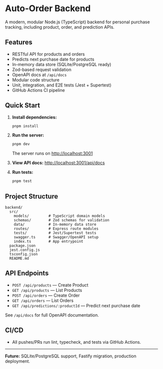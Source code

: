 # Auto-Order Backend

A modern, modular Node.js (TypeScript) backend for personal purchase tracking, including product, order, and prediction APIs.

## Features
- RESTful API for products and orders
- Predicts next purchase date for products
- In-memory data store (SQLite/PostgreSQL ready)
- Zod-based request validation
- OpenAPI docs at `/api/docs`
- Modular code structure
- Unit, integration, and E2E tests (Jest + Supertest)
- GitHub Actions CI pipeline

## Quick Start

1. **Install dependencies:**
   ```sh
   pnpm install
   ```

2. **Run the server:**
   ```sh
   pnpm dev
   ```
   The server runs on [http://localhost:3001](http://localhost:3001)

3. **View API docs:**
   [http://localhost:3001/api/docs](http://localhost:3001/api/docs)

4. **Run tests:**
   ```sh
   pnpm test
   ```

## Project Structure

```
backend/
  src/
    models/         # TypeScript domain models
    schemas/        # Zod schemas for validation
    data/           # In-memory data store
    routes/         # Express route modules
    tests/          # Jest/Supertest tests
    swagger.ts      # Swagger/OpenAPI setup
    index.ts        # App entrypoint
  package.json
  jest.config.js
  tsconfig.json
  README.md
```

## API Endpoints
- `POST /api/products` — Create Product
- `GET /api/products` — List Products
- `POST /api/orders` — Create Order
- `GET /api/orders` — List Orders
- `GET /api/predictions/:productId` — Predict next purchase date

See `/api/docs` for full OpenAPI documentation.

## CI/CD
- All pushes/PRs run lint, typecheck, and tests via GitHub Actions.

---

**Future:** SQLite/PostgreSQL support, Fastify migration, production deployment.
